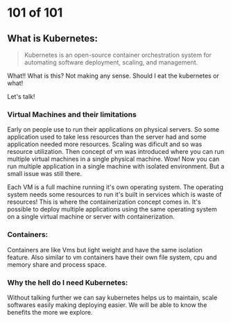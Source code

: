 # 101 of 101

## What is Kubernetes:
> Kubernetes is an open-source container orchestration system for automating software deployment, scaling, and management.

What!! What is this? Not making any sense. Should I eat the kubernetes or what!

Let's talk!

### Virtual Machines and their limitations
Early on people use to run their applications on physical servers. So some application used to take less resources than the server had and some application needed more resources. Scaling was dificult and so was resource utilization. Then concept of vm was introduced where you can run multiple virtual machines in a single physical machine. 
Wow! Now you can run multiple application in a single machine with isolated environment. But a small issue was still there. 

Each VM is a full machine running it's own operating system. The operating system needs some resources to run it's built in services which is waste of resources!
This is where the containerization concept comes in. It's possible to deploy multiple applications using the same operating system on a single virtual machine or server with containerization.

### Containers:
Containers are like Vms but light weight and have the same isolation feature. Also similar to vm containers have their own file system, cpu and memory share and process space.

### Why the hell do I need Kubernetes:
Without talking further we can say kubernetes helps us to maintain, scale softwares easily making deploying easier. We will be able to know the benefits the more we explore.
